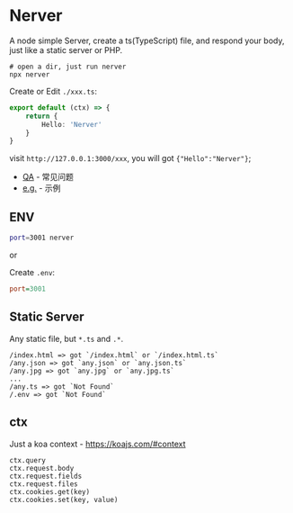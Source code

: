 # Nerver

A node simple Server, create a ts(TypeScript) file, and respond your body, just like a static server or PHP.

```
# open a dir, just run nerver
npx nerver
```


Create or Edit `./xxx.ts`:

```typescript
export default (ctx) => {
    return {
        Hello: 'Nerver'
    }
}
```

visit `http://127.0.0.1:3000/xxx`, you will got `{"Hello":"Nerver"}`;

- [QA](https://github.com/BoltDoggy/nerver/wiki) - 常见问题
- [e.g.](https://github.com/BoltDoggy/nerver/wiki/Examples) - 示例


## ENV

```bash
port=3001 nerver
```

or

Create `.env`:

```ini
port=3001
```

## Static Server

Any static file, but `*.ts` and `.*`.

```
/index.html => got `/index.html` or `/index.html.ts`
/any.json => got `any.json` or `any.json.ts`
/any.jpg => got `any.jpg` or `any.jpg.ts`
...
/any.ts => got `Not Found`
/.env => got `Not Found`
```

## ctx

Just a koa context - https://koajs.com/#context

```
ctx.query
ctx.request.body
ctx.request.fields
ctx.request.files
ctx.cookies.get(key)
ctx.cookies.set(key, value)
```
